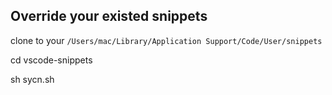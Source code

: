 ## Override your existed snippets

  clone to your `/Users/mac/Library/Application Support/Code/User/snippets`

  cd vscode-snippets

  sh sycn.sh
